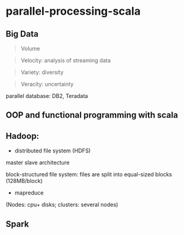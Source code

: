 # parallel-processing-scala



## Big Data
> Volume

> Velocity: analysis of streaming data

> Variety: diversity

> Veracity: uncertainty

parallel database: DB2, Teradata

## OOP and functional programming with scala
## Hadoop:
* distributed file system (HDFS)

master slave architecture

block-structured file system: files are split into equal-sized blocks (128MB/block)

* mapreduce

(Nodes: cpu+ disks; clusters: several nodes)

## Spark
